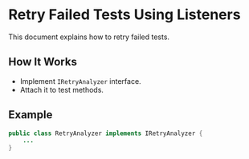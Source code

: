 # Retry Failed Tests Using Listeners

This document explains how to retry failed tests.

## How It Works

- Implement `IRetryAnalyzer` interface.
- Attach it to test methods.

## Example

```java
public class RetryAnalyzer implements IRetryAnalyzer {
    ...
}
```
